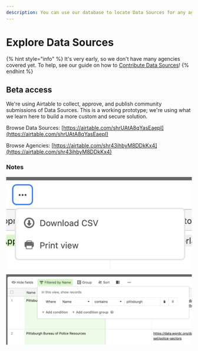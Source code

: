 ```yaml
---
description: You can use our database to locate Data Sources for any agency in the country.
---
```


# Explore Data Sources

{% hint style="info" %}
It's very early, so we don't have many agencies covered yet. To help, see our guide on how to [Contribute Data Sources](contribute-data-sources/)!
{% endhint %}

## Beta access

We're using Airtable to collect, approve, and publish community submissions of Data Sources. This is a working prototype; we're using what we learn here to build a more custom and secure solution.

Browse Data Sources: [https://airtable.com/shrUAtA8qYasEaepI](https://airtable.com/shrUAtA8qYasEaepI)

Browse Agencies: [https://airtable.com/shr43ihbyM8DDkKx4](https://airtable.com/shr43ihbyM8DDkKx4)

### Notes

![You can quickly download a CSV using the triple-dot button in the top bar.](<../../.gitbook/assets/Screen Shot 2022-08-22 at 12.09.38 PM.png>)

![It can be useful to group or filter by agency or data type. Often you can find what you're looking for with a simple "Name Contains" filter.](<../../.gitbook/assets/Screen Shot 2022-08-22 at 3.49.22 PM.png>)
